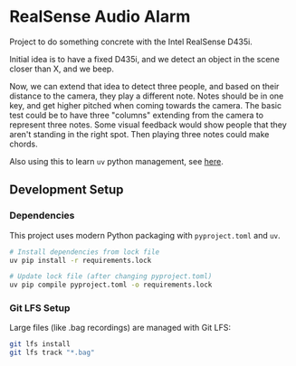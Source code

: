 # RealSense Audio Alarm

Project to do something concrete with the Intel RealSense D435i.

Initial idea is to have a fixed D435i, and we detect an object in the scene closer than X, and we beep.

Now, we can extend that idea to detect three people, and based on their distance to the camera, they play a different note. Notes should be in one key, and get higher pitched when coming towards the camera. The basic test could be to have three "columns" extending from the camera to represent three notes. Some visual feedback would show people that they aren't standing in the right spot. Then playing three notes could make chords.

Also using this to learn `uv` python management, see [here](https://docs.astral.sh/uv/concepts/projects/layout/#the-pyprojecttoml).


## Development Setup

### Dependencies
This project uses modern Python packaging with `pyproject.toml` and `uv`. 

```bash
# Install dependencies from lock file
uv pip install -r requirements.lock

# Update lock file (after changing pyproject.toml)
uv pip compile pyproject.toml -o requirements.lock
```

### Git LFS Setup
Large files (like .bag recordings) are managed with Git LFS:

```bash
git lfs install
git lfs track "*.bag"
```

